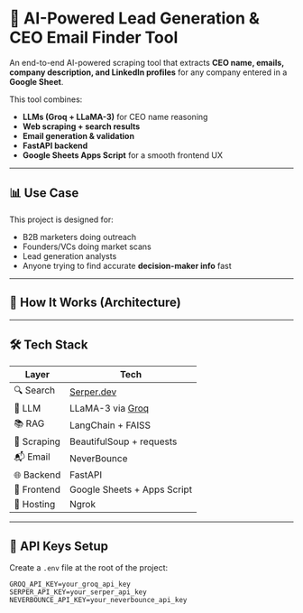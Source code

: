 # 🚀 AI-Powered Lead Generation & CEO Email Finder Tool

An end-to-end AI-powered scraping tool that extracts **CEO name, emails, company description, and LinkedIn profiles** for any company entered in a **Google Sheet**.

This tool combines:
- **LLMs (Groq + LLaMA-3)** for CEO name reasoning
- **Web scraping + search results**
- **Email generation & validation**
- **FastAPI backend**
- **Google Sheets Apps Script** for a smooth frontend UX

---

## 📊 Use Case

This project is designed for:
- B2B marketers doing outreach
- Founders/VCs doing market scans
- Lead generation analysts
- Anyone trying to find accurate **decision-maker info** fast

---

## 🧠 How It Works (Architecture)


---

## 🛠️ Tech Stack

| Layer       | Tech                             |
|------------|----------------------------------|
| 🔍 Search   | [Serper.dev](https://serper.dev) |
| 🧠 LLM      | LLaMA-3 via [Groq](https://console.groq.com) |
| 📚 RAG      | LangChain + FAISS                |
| 🔎 Scraping | BeautifulSoup + requests         |
| 📬 Email    | NeverBounce                      |
| 🌐 Backend  | FastAPI                          |
| 📄 Frontend | Google Sheets + Apps Script      |
| 🚀 Hosting  | Ngrok                            |

---

## 🔑 API Keys Setup

Create a `.env` file at the root of the project:

```env
GROQ_API_KEY=your_groq_api_key
SERPER_API_KEY=your_serper_api_key
NEVERBOUNCE_API_KEY=your_neverbounce_api_key

